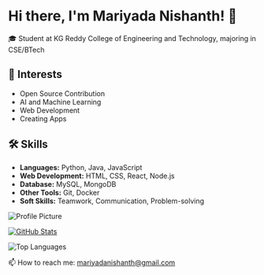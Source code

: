 # Hi there, I'm Mariyada Nishanth! 👋

🎓 Student at KG Reddy College of Engineering and Technology, majoring in CSE/BTech

## 🌱 Interests

- Open Source Contribution
- AI and Machine Learning
- Web Development
- Creating Apps

## 🛠 Skills

- **Languages:** Python, Java, JavaScript
- **Web Development:** HTML, CSS, React, Node.js
- **Database:** MySQL, MongoDB
- **Other Tools:** Git, Docker
- **Soft Skills:** Teamwork, Communication, Problem-solving

![Profile Picture](https://avatars.githubusercontent.com/u/176616311?s=400&u=b61ce38ae236cc0855f8ea8e20c8ff40881b556f&v=4)

[![GitHub Stats](https://github-readme-stats.vercel.app/api?username=Mariyada-Nishanth&show_icons=true)](https://github.com/Mariyada-Nishanth)

![Top Languages](https://github-readme-stats.vercel.app/api/top-langs/?username=Mariyada-Nishanth&layout=compact)


📫 How to reach me: mariyadanishanth@gmail.com

